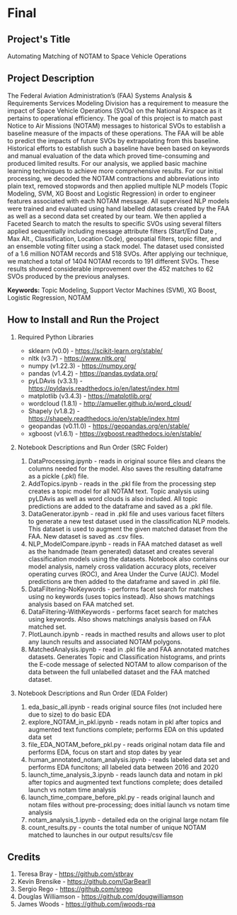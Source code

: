 # Final

<h2> Project's Title </h2>

Automating Matching of NOTAM to Space Vehicle Operations

<h2> Project Description </h2> 

The Federal Aviation Administration’s (FAA) Systems Analysis & Requirements Services Modeling Division has a requirement to measure the impact of Space Vehicle Operations (SVOs) on the National Airspace as it pertains to operational efficiency.  The goal of this project is to match past Notice to Air Missions (NOTAM) messages to historical SVOs to establish a baseline measure of the impacts of these operations.  The FAA will be able to predict the impacts of future SVOs by extrapolating from this baseline.  Historical efforts to establish such a baseline have been based on keywords and manual evaluation of the data which proved time-consuming and produced limited results. For our analysis, we applied basic machine learning techniques to achieve more comprehensive results.  For our initial processing, we decoded the NOTAM contractions and abbreviations into plain text, removed stopwords and then applied multiple NLP models (Topic Modeling, SVM, XG Boost and Logistic Regression) in order to engineer features associated with each NOTAM message.  All supervised NLP models were trained and evaluated using hand labelled datasets created by the FAA as well as a second data set created by our team. We then applied a Faceted Search to match the results to specific SVOs using several filters applied sequentially including message attribute filters (Start/End Date , Max Alt., Classification, Location Code), geospatial filters, topic filter, and an ensemble voting filter using a stack model.  The dataset used consisted of a 1.6 million NOTAM records and 518 SVOs.  After applying our technique, we matched a total of 1404 NOTAM records to 191 different SVOs.  These results showed considerable improvement over the 452 matches to 62 SVOs produced by the previous analyses.

**Keywords:** Topic Modeling, Support Vector Machines (SVM), XG Boost, Logistic Regression, NOTAM

<h2> How to Install and Run the Project </h2> 

1. Required Python Libraries
    - sklearn (v0.0) - https://scikit-learn.org/stable/ 
    - nltk (v3.7) - https://www.nltk.org/
    - numpy (v1.22.3) - https://numpy.org/
    - pandas (v1.4.2) - https://pandas.pydata.org/
    - pyLDAvis (v3.3.1) - https://pyldavis.readthedocs.io/en/latest/index.html
    - matplotlib (v3.4.3) - https://matplotlib.org/
    - wordcloud (1.8.1) - http://amueller.github.io/word_cloud/
    - Shapely (v1.8.2) - https://shapely.readthedocs.io/en/stable/index.html
    - geopandas (v0.11.0) - https://geopandas.org/en/stable/
    - xgboost (v1.6.1) - https://xgboost.readthedocs.io/en/stable/
    
2. Notebook Descriptions and Run Order (SRC Folder)
    1. DataProcessing.ipynb - reads in original source files and cleans the columns needed for the model.  Also saves the resulting dataframe as a pickle (.pkl) file.
    2. AddTopics.ipynb - reads in the .pkl file from the processing step creates a topic model for all NOTAM text.  Topic analysis using pyLDAvis as well as word clouds is also included.  All topic predictions are added to the dataframe and saved as a .pkl file.
    3. DataGenerator.ipynb - read in .pkl file and uses various facet filters to generate a new test dataset used in the classification NLP models.  This dataset is used to augment the given matched dataset from the FAA.  New dataset is saved as .csv files.
    4. NLP_ModelCompare.ipynb - reads in FAA matched dataset as well as the handmade (team generated) dataset and creates several classification models using the datasets.  Notebook also contains our model analysis, namely cross validation accuracy plots, receiver operating curves (ROC), and Area Under the Curve (AUC).  Model predictions are then added to the dataframe and saved in .pkl file.
    5. DataFiltering-NoKeywords - performs facet search for matches using no keywords (uses topics instead).  Also shows matchings analysis based on FAA matched set.
    6. DataFiltering-WithKeywords - performs facet search for matches using keywords.  Also shows matchings analysis based on FAA matched set.
    7. PlotLaunch.ipynb - reads in macthed results and allows user to plot any launch results and associated NOTAM polygons.
    8. MatchedAnalysis.ipynb - read in .pkl file and FAA annotated matches datasets. Generates Topic and Classification histograms, and prints the E-code message of selected NOTAM to allow comparison of the data between the full unlabelled dataset and the FAA matched dataset.

3.  Notebook Descriptions and Run Order (EDA Folder)
    1. eda_basic_all.ipynb - reads original source files (not included here due to size) to do basic EDA
    2. explore_NOTAM_in_pkl.ipynb - reads notam in pkl after topics and augmented text functions complete; performs EDA on this updated data set
    3. file_EDA_NOTAM_before_pkl.py - reads original notam data file and performs EDA, focus on start and stop dates by year
    4. human_annotated_notam_analysis.ipynb - reads labeled data set and performs EDA funcitons; all labeled data between 2016 and 2020
    5. launch_time_analysis_3.ipynb - reads launch data and notam in pkl after topics and augmented text functions complete; does detailed launch vs notam time analysis
    6. launch_time_compare_before_pkl.py - reads original launch and notam files without pre-processing; does initial launch vs notam time analysis
    7. notam_analysis_1.ipynb - detailed eda on the original large notam file
    8. count_results.py - counts the total number of unique NOTAM matched to launches in our output results/csv file


<h2> Credits </h2> 

   1. Teresa Bray - https://github.com/stbray
   2. Kevin Brensike - https://github.com/GarBearII
   3. Sergio Rego - https://github.com/srego
   4. Douglas Williamson - https://github.com/dougwilliamson
   5. James Woods - https://github.com/jwoods-rpa
